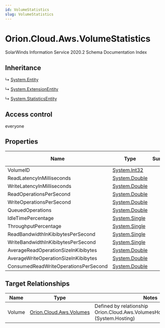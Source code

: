 ```yaml
---
id: VolumeStatistics
slug: VolumeStatistics
---
```


# Orion.Cloud.Aws.VolumeStatistics

SolarWinds Information Service 2020.2 Schema Documentation Index

## Inheritance

↳ [System.Entity](./../System/Entity)

↳ [System.ExtensionEntity](./../System/ExtensionEntity)

↳ [System.StatisticsEntity](./../System/StatisticsEntity)

## Access control

everyone

## Properties

| Name | Type | Summary | Access Control |
| ------ | ------ | ------ | ------ |
| VolumeID | [System.Int32](https://docs.microsoft.com/en-us/dotnet/api/system.int32) |  | everyone |
| ReadLatencyInMilliseconds | [System.Double](https://docs.microsoft.com/en-us/dotnet/api/system.double) |  | everyone |
| WriteLatencyInMilliseconds | [System.Double](https://docs.microsoft.com/en-us/dotnet/api/system.double) |  | everyone |
| ReadOperationsPerSecond | [System.Double](https://docs.microsoft.com/en-us/dotnet/api/system.double) |  | everyone |
| WriteOperationsPerSecond | [System.Double](https://docs.microsoft.com/en-us/dotnet/api/system.double) |  | everyone |
| QueuedOperations | [System.Double](https://docs.microsoft.com/en-us/dotnet/api/system.double) |  | everyone |
| IdleTimePercentage | [System.Single](https://docs.microsoft.com/en-us/dotnet/api/system.single) |  | everyone |
| ThroughputPercentage | [System.Single](https://docs.microsoft.com/en-us/dotnet/api/system.single) |  | everyone |
| ReadBandwidthInKibibytesPerSecond | [System.Single](https://docs.microsoft.com/en-us/dotnet/api/system.single) |  | everyone |
| WriteBandwidthInKibibytesPerSecond | [System.Single](https://docs.microsoft.com/en-us/dotnet/api/system.single) |  | everyone |
| AverageReadOperationSizeInKibibytes | [System.Double](https://docs.microsoft.com/en-us/dotnet/api/system.double) |  | everyone |
| AverageWriteOperationSizeInKibibytes | [System.Double](https://docs.microsoft.com/en-us/dotnet/api/system.double) |  | everyone |
| ConsumedReadWriteOperationsPerSecond | [System.Double](https://docs.microsoft.com/en-us/dotnet/api/system.double) |  | everyone |

## Target Relationships

| Name | Type | Notes |
| ------ | ------ | ------ |
| Volume | [Orion.Cloud.Aws.Volumes](./../Orion.Cloud.Aws/Volumes) | Defined by relationship Orion.Cloud.Aws.VolumesHostsVolumeStatistics (System.Hosting) |

